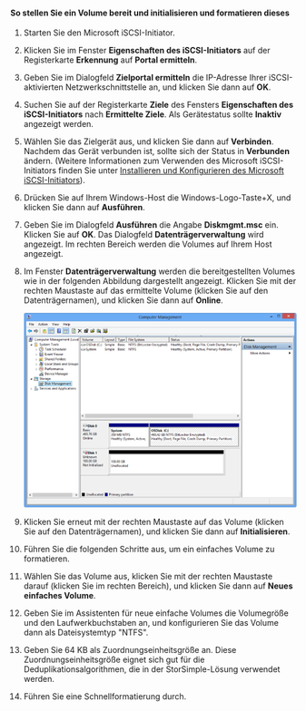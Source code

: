 
#### So stellen Sie ein Volume bereit und initialisieren und formatieren dieses

1. Starten Sie den Microsoft iSCSI-Initiator.

2. Klicken Sie im Fenster **Eigenschaften des iSCSI-Initiators** auf der Registerkarte **Erkennung** auf **Portal ermitteln**.

3. Geben Sie im Dialogfeld **Zielportal ermitteln** die IP-Adresse Ihrer iSCSI-aktivierten Netzwerkschnittstelle an, und klicken Sie dann auf **OK**.

4. Suchen Sie auf der Registerkarte **Ziele** des Fensters **Eigenschaften des iSCSI-Initiators** nach **Ermittelte Ziele**. Als Gerätestatus sollte **Inaktiv** angezeigt werden.

5. Wählen Sie das Zielgerät aus, und klicken Sie dann auf **Verbinden**. Nachdem das Gerät verbunden ist, sollte sich der Status in **Verbunden** ändern. (Weitere Informationen zum Verwenden des Microsoft iSCSI-Initiators finden Sie unter [Installieren und Konfigurieren des Microsoft iSCSI-Initiators][1]).

6. Drücken Sie auf Ihrem Windows-Host die Windows-Logo-Taste+X, und klicken Sie dann auf **Ausführen**.

7. Geben Sie im Dialogfeld **Ausführen** die Angabe **Diskmgmt.msc** ein. Klicken Sie auf **OK**. Das Dialogfeld **Datenträgerverwaltung** wird angezeigt. Im rechten Bereich werden die Volumes auf Ihrem Host angezeigt.

8. Im Fenster **Datenträgerverwaltung** werden die bereitgestellten Volumes wie in der folgenden Abbildung dargestellt angezeigt. Klicken Sie mit der rechten Maustaste auf das ermittelte Volume (klicken Sie auf den Datenträgernamen), und klicken Sie dann auf **Online**.

     ![Initialisieren und Formatieren von Volumes](./media/storsimple-mount-initialize-format-volume/HCS_InitializeFormatVolume-include.png)

9. Klicken Sie erneut mit der rechten Maustaste auf das Volume (klicken Sie auf den Datenträgernamen), und klicken Sie dann auf **Initialisieren**.

10. Führen Sie die folgenden Schritte aus, um ein einfaches Volume zu formatieren.
  1. Wählen Sie das Volume aus, klicken Sie mit der rechten Maustaste darauf (klicken Sie im rechten Bereich), und klicken Sie dann auf **Neues einfaches Volume**.
  2. Geben Sie im Assistenten für neue einfache Volumes die Volumegröße und den Laufwerkbuchstaben an, und konfigurieren Sie das Volume dann als Dateisystemtyp "NTFS".
  3. Geben Sie 64 KB als Zuordnungseinheitsgröße an. Diese Zuordnungseinheitsgröße eignet sich gut für die Deduplikationsalgorithmen, die in der StorSimple-Lösung verwendet werden.
  4. Führen Sie eine Schnellformatierung durch.

<!--Link references-->
[1]: https://technet.microsoft.com/library/ee338480(WS.10).aspx

<!---HONumber=August15_HO6-->